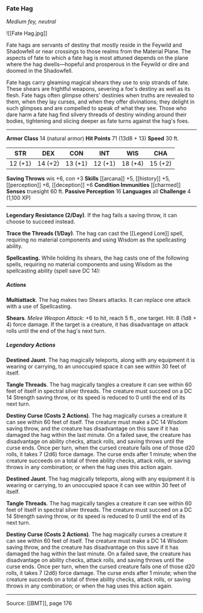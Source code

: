 ### Fate Hag
_Medium fey, neutral_

![[Fate Hag.jpg]]

Fate hags are servants of destiny that mostly reside in the Feywild and Shadowfell or near crossings to those realms from the Material Plane. The aspects of fate to which a fate hag is most attuned depends on the plane where the hag dwells—hopeful and prosperous in the Feywild or dire and doomed in the Shadowfell.

Fate hags carry gleaming magical shears they use to snip strands of fate. These shears are frightful weapons, severing a foe's destiny as well as its flesh. Fate hags often glimpse others' destinies when truths are revealed to them, when they lay curses, and when they offer divinations; they delight in such glimpses and are compelled to speak of what they see. Those who dare harm a fate hag find silvery threads of destiny winding around their bodies, tightening and slicing deeper as fate turns against the hag's foes.

---

**Armor Class** 14 (natural armor)
**Hit Points** 71 (13d8 + 13)
**Speed** 30 ft.

| STR     | DEX     | CON     | INT     | WIS     | CHA     |
|---------|---------|---------|---------|---------|---------|
| 12 (+1) | 14 (+2) | 13 (+1) | 12 (+1) | 18 (+4) | 15 (+2) |

**Saving Throws** wis +6, con +3
**Skills** [[arcana]] +5, [[history]] +5, [[perception]] +6, [[deception]] +6
**Condition Immunities** [[charmed]]
**Senses** truesight 60 ft.
**Passive Perception** 16
**Languages** all
**Challenge** 4 (1,100 XP)

---

**Legendary Resistance (2/Day)**. If the hag fails a saving throw, it can choose to succeed instead.

**Trace the Threads (1/Day)**. The hag can cast the [[Legend Lore]] spell, requiring no material components and using Wisdom as the spellcasting ability.

**Spellcasting.** While holding its shears, the hag casts one of the following spells, requiring no material components and using Wisdom as the spellcasting ability (spell save DC 14):

##### Actions
**Multiattack**. The hag makes two Shears attacks. It can replace one attack with a use of Spellcasting.

**Shears**. _Melee Weapon Attack:_ +6 to hit, reach 5 ft., one target. Hit: 8 (1d8 + 4) force damage. If the target is a creature, it has disadvantage on attack rolls until the end of the hag's next turn.

##### Legendary Actions
**Destined Jaunt**. The hag magically teleports, along with any equipment it is wearing or carrying, to an unoccupied space it can see within 30 feet of itself.

**Tangle Threads**. The hag magically tangles a creature it can see within 60 feet of itself in spectral silver threads. The creature must succeed on a DC 14 Strength saving throw, or its speed is reduced to 0 until the end of its next turn.

**Destiny Curse (Costs 2 Actions)**. The hag magically curses a creature it can see within 60 feet of itself. The creature must make a DC 14 Wisdom saving throw, and the creature has disadvantage on this save if it has damaged the hag within the last minute. On a failed save, the creature has disadvantage on ability checks, attack rolls, and saving throws until the curse ends. Once per turn, when the cursed creature fails one of those d20 rolls, it takes 7 (2d6) force damage. The curse ends after 1 minute; when the creature succeeds on a total of three ability checks, attack rolls, or saving throws in any combination; or when the hag uses this action again.

**Destined Jaunt**. The hag magically teleports, along with any equipment it is wearing or carrying, to an unoccupied space it can see within 30 feet of itself.

**Tangle Threads**. The hag magically tangles a creature it can see within 60 feet of itself in spectral silver threads. The creature must succeed on a DC 14 Strength saving throw, or its speed is reduced to 0 until the end of its next turn.

**Destiny Curse (Costs 2 Actions)**. The hag magically curses a creature it can see within 60 feet of itself. The creature must make a DC 14 Wisdom saving throw, and the creature has disadvantage on this save if it has damaged the hag within the last minute. On a failed save, the creature has disadvantage on ability checks, attack rolls, and saving throws until the curse ends. Once per turn, when the cursed creature fails one of those d20 rolls, it takes 7 (2d6) force damage. The curse ends after 1 minute; when the creature succeeds on a total of three ability checks, attack rolls, or saving throws in any combination; or when the hag uses this action again.

---

Source: [[BMT]], page 176